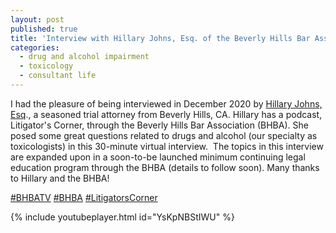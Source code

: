 ```yaml
---
layout: post
published: true
title: 'Interview with Hillary Johns, Esq. of the Beverly Hills Bar Association'
categories:
  - drug and alcohol impairment
  - toxicology
  - consultant life
---
```


I had the pleasure of being interviewed in December 2020 by [Hillary Johns, Esq](https://www.hillaryjohnstriallawyermh.com/attorney/hillary-johns/)., a seasoned trial attorney from Beverly Hills, CA. Hillary has a podcast, Litigator's Corner, through the Beverly Hills Bar Association (BHBA). She posed some great questions related to drugs and alcohol (our specialty as toxicologists) in this 30-minute virtual interview.&nbsp; The topics in this interview are expanded upon in a soon-to-be launched minimum continuing legal education program through the BHBA (details to follow soon). Many thanks to Hillary and the BHBA\!

[\#BHBATV](https://www.youtube.com/hashtag/bhbatv)&nbsp;[\#BHBA](https://www.youtube.com/hashtag/bhba)&nbsp;[\#LitigatorsCorner](https://www.youtube.com/hashtag/litigatorscorner)

{% include youtubeplayer.html id="YsKpNBStIWU" %}
